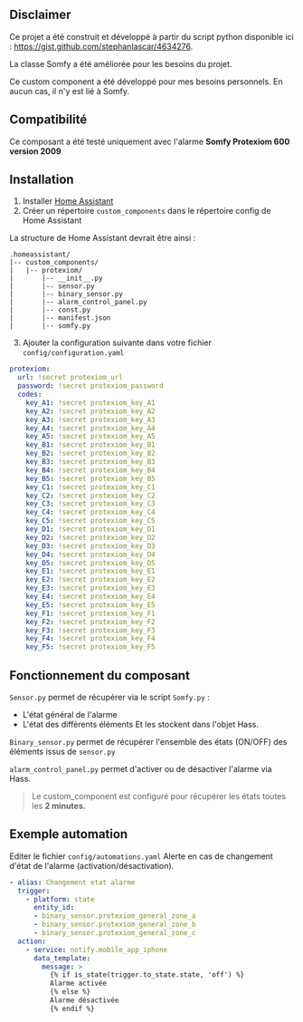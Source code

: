 
  
## Disclaimer

Ce projet a été construit et développé à partir du script python disponible ici : https://gist.github.com/stephanlascar/4634276.

La classe Somfy a été améliorée pour les besoins du projet.

Ce custom component a été développé pour mes besoins personnels. En aucun cas, il n'y est lié à Somfy.

## Compatibilité
Ce composant a été testé uniquement avec l'alarme **Somfy Protexiom 600 version 2009**

## Installation

 1. Installer [Home Assistant](https://www.home-assistant.io/)
 2. Créer un répertoire `custom_components` dans le répertoire config de Home Assistant
 
 La structure de Home Assistant devrait être ainsi :

    .homeassistant/
    |-- custom_components/
    |   |-- protexiom/
    |       |-- __init__.py
    |       |-- sensor.py
    |       |-- binary_sensor.py
    |       |-- alarm_control_panel.py
    |       |-- const.py
    |       |-- manifest.json
    |       |-- somfy.py

 3. Ajouter la configuration suivante dans votre fichier `config/configuration.yaml`

```yaml
protexiom:  
  url: !secret protexiom_url
  password: !secret protexiom_password
  codes:
    key_A1: !secret protexiom_key_A1
    key_A2: !secret protexiom_key_A2
    key_A3: !secret protexiom_key_A3
    key_A4: !secret protexiom_key_A4
    key_A5: !secret protexiom_key_A5
    key_B1: !secret protexiom_key_B1
    key_B2: !secret protexiom_key_B2
    key_B3: !secret protexiom_key_B3
    key_B4: !secret protexiom_key_B4
    key_B5: !secret protexiom_key_B5
    key_C1: !secret protexiom_key_C1
    key_C2: !secret protexiom_key_C2
    key_C3: !secret protexiom_key_C3
    key_C4: !secret protexiom_key_C4
    key_C5: !secret protexiom_key_C5
    key_D1: !secret protexiom_key_D1
    key_D2: !secret protexiom_key_D2
    key_D3: !secret protexiom_key_D3
    key_D4: !secret protexiom_key_D4
    key_D5: !secret protexiom_key_D5
    key_E1: !secret protexiom_key_E1
    key_E2: !secret protexiom_key_E2
    key_E3: !secret protexiom_key_E3
    key_E4: !secret protexiom_key_E4
    key_E5: !secret protexiom_key_E5
    key_F1: !secret protexiom_key_F1
    key_F2: !secret protexiom_key_F2
    key_F3: !secret protexiom_key_F3
    key_F4: !secret protexiom_key_F4
    key_F5: !secret protexiom_key_F5
```

## Fonctionnement du composant
`Sensor.py` permet de récupérer via le script `Somfy.py` :
 - L'état général de l'alarme
 - L'état des différents éléments
Et les stockent dans l'objet Hass.

`Binary_sensor.py` permet de récupérer l'ensemble des états (ON/OFF) des éléments issus de `sensor.py`

`alarm_control_panel.py` permet d'activer ou de désactiver l'alarme via Hass.

> Le custom_component est configuré pour récupérer les états toutes les **2 minutes.**

## Exemple automation
Editer le fichier `config/automations.yaml`
Alerte en cas de changement d'état de l'alarme (activation/désactivation).
```yaml
- alias: Changement etat alarme
  trigger:
    - platform: state
      entity_id: 
      - binary_sensor.protexiom_general_zone_a
      - binary_sensor.protexiom_general_zone_b
      - binary_sensor.protexiom_general_zone_c
  action:
    - service: notify.mobile_app_iphone
      data_template:
        message: >
          {% if is_state(trigger.to_state.state, 'off') %}
          Alarme activée
          {% else %}
          Alarme désactivée
          {% endif %}
```
